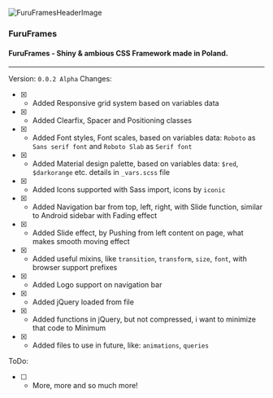 ![FuruFramesHeaderImage](https://s19.postimg.io/4jicr1uxv/furuframes.png)

### FuruFrames
#### FuruFrames - Shiny &amp; ambious CSS Framework made in Poland.
---

Version: `0.0.2 Alpha`
Changes:

- [x] - Added Responsive grid system based on variables data
- [x] - Added Clearfix, Spacer and Positioning classes
- [x] - Added Font styles, Font scales, based on variables data: `Roboto` as `Sans serif font` and `Roboto Slab` as `Serif font`
- [x] - Added Material design palette, based on variables data: `$red`, `$darkorange` etc. details in `_vars.scss` file
- [x] - Added Icons supported with Sass import, icons by `iconic`
- [x] - Added Navigation bar from top, left, right, with Slide function, similar to Android sidebar with Fading effect
- [x] - Added Slide effect, by Pushing from left content on page, what makes smooth moving effect
- [x] - Added useful mixins, like `transition`, `transform`, `size`, `font`, with browser support prefixes
- [x] - Added Logo support on navigation bar
- [x] - Added jQuery loaded from file
- [x] - Added functions in jQuery, but not compressed, i want to minimize that code to Minimum
- [x] - Added files to use in future, like: `animations`, `queries`

ToDo: 
- [ ] - More, more and so much more!
